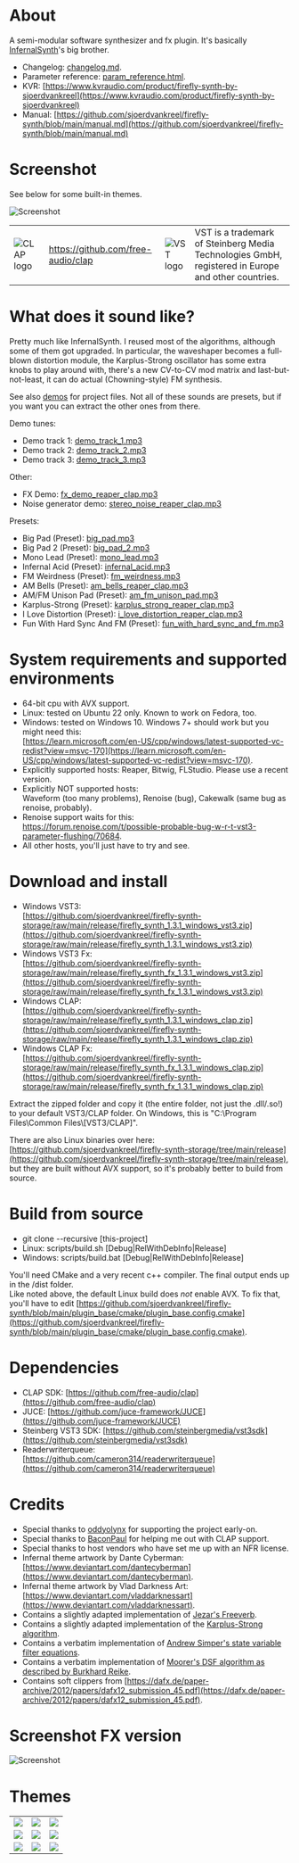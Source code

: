 # About

A semi-modular software synthesizer and fx plugin.
It's basically [InfernalSynth](https://github.com/sjoerdvankreel/infernal-synth)'s big brother.

- Changelog: [changelog.md](changelog.md).
- Parameter reference: [param_reference.html](https://htmlpreview.github.io/?https://github.com/sjoerdvankreel/firefly-synth/blob/main/param_reference.html).
- KVR: [https://www.kvraudio.com/product/firefly-synth-by-sjoerdvankreel](https://www.kvraudio.com/product/firefly-synth-by-sjoerdvankreel)
- Manual: [https://github.com/sjoerdvankreel/firefly-synth/blob/main/manual.md](https://github.com/sjoerdvankreel/firefly-synth/blob/main/manual.md)

# Screenshot

See below for some built-in themes.

![Screenshot](static/screenshot.png)

<table>
  <tr>
    <td><img alt="CLAP logo" src="static/clap_logo.png"/></td>
    <td><a href="https://github.com/free-audio/clap">https://github.com/free-audio/clap</a></td>
    <td><img alt="VST logo" src="static/vst_logo.png"/></td>
    <td>VST is a trademark of Steinberg Media Technologies GmbH, registered in Europe and other countries.</td>
  </tr>
</table>

# What does it sound like?

Pretty much like InfernalSynth. I reused most of the algorithms, although some of them got upgraded. In particular,
the waveshaper becomes a full-blown distortion module, the Karplus-Strong oscillator has some extra knobs to play
around with, there's a new CV-to-CV mod matrix and last-but-not-least, it can do actual (Chowning-style) FM synthesis.

See also [demos](https://github.com/sjoerdvankreel/firefly-synth/tree/main/demos) for project files.
Not all of these sounds are presets, but if you want you can extract the other ones from there.

Demo tunes:
- Demo track 1: [demo_track_1.mp3](https://github.com/sjoerdvankreel/firefly-synth-storage/raw/main/render/demo_track_1.mp3)
- Demo track 2: [demo_track_2.mp3](https://github.com/sjoerdvankreel/firefly-synth-storage/raw/main/render/demo_track_2.mp3)
- Demo track 3: [demo_track_3.mp3](https://github.com/sjoerdvankreel/firefly-synth-storage/raw/main/render/demo_track_3.mp3)

Other:
- FX Demo: [fx_demo_reaper_clap.mp3](https://github.com/sjoerdvankreel/firefly-synth-storage/raw/main/render/fx_demo_reaper_clap.mp3)
- Noise generator demo: [stereo_noise_reaper_clap.mp3](https://github.com/sjoerdvankreel/firefly-synth-storage/raw/main/render/stereo_noise_reaper_clap.mp3)

Presets:
- Big Pad (Preset): [big_pad.mp3](https://github.com/sjoerdvankreel/firefly-synth-storage/raw/main/render/big_pad.mp3)
- Big Pad 2 (Preset): [big_pad_2.mp3](https://github.com/sjoerdvankreel/firefly-synth-storage/raw/main/render/big_pad_2.mp3)
- Mono Lead (Preset): [mono_lead.mp3](https://github.com/sjoerdvankreel/firefly-synth-storage/raw/main/render/mono_lead_reaper_clap.mp3)
- Infernal Acid (Preset): [infernal_acid.mp3](https://github.com/sjoerdvankreel/firefly-synth-storage/raw/main/render/infernal_acid.mp3)
- FM Weirdness (Preset): [fm_weirdness.mp3](https://github.com/sjoerdvankreel/firefly-synth-storage/raw/main/render/fm_weirdness.mp3)
- AM Bells (Preset): [am_bells_reaper_clap.mp3](https://github.com/sjoerdvankreel/firefly-synth-storage/raw/main/render/am_bells_reaper_clap.mp3)
- AM/FM Unison Pad (Preset): [am_fm_unison_pad.mp3](https://github.com/sjoerdvankreel/firefly-synth-storage/raw/main/render/am_fm_unison_pad.mp3)
- Karplus-Strong (Preset): [karplus_strong_reaper_clap.mp3](https://github.com/sjoerdvankreel/firefly-synth-storage/raw/main/render/karplus_strong_reaper_clap.mp3)
- I Love Distortion (Preset): [i_love_distortion_reaper_clap.mp3](https://github.com/sjoerdvankreel/firefly-synth-storage/raw/main/render/i_love_distortion_reaper_clap.mp3)
- Fun With Hard Sync And FM (Preset): [fun_with_hard_sync_and_fm.mp3](https://github.com/sjoerdvankreel/firefly-synth-storage/raw/main/render/fun_with_hard_sync_and_fm.mp3)

# System requirements and supported environments
- 64-bit cpu with AVX support.
- Linux: tested on Ubuntu 22 only. Known to work on Fedora, too.
- Windows: tested on Windows 10. Windows 7+ should work but you might need this:<br/>[https://learn.microsoft.com/en-US/cpp/windows/latest-supported-vc-redist?view=msvc-170](https://learn.microsoft.com/en-US/cpp/windows/latest-supported-vc-redist?view=msvc-170).
- Explicitly supported hosts: Reaper, Bitwig, FLStudio. Please use a recent version.
- Explicitly NOT supported hosts:<br/>Waveform (too many problems), Renoise (bug), Cakewalk (same bug as renoise, probably).
- Renoise support waits for this:<br/>https://forum.renoise.com/t/possible-probable-bug-w-r-t-vst3-parameter-flushing/70684.
- All other hosts, you'll just have to try and see.

# Download and install
- Windows VST3:<br/>[https://github.com/sjoerdvankreel/firefly-synth-storage/raw/main/release/firefly_synth_1.3.1_windows_vst3.zip](https://github.com/sjoerdvankreel/firefly-synth-storage/raw/main/release/firefly_synth_1.3.1_windows_vst3.zip)
- Windows VST3 Fx:<br/>[https://github.com/sjoerdvankreel/firefly-synth-storage/raw/main/release/firefly_synth_fx_1.3.1_windows_vst3.zip](https://github.com/sjoerdvankreel/firefly-synth-storage/raw/main/release/firefly_synth_fx_1.3.1_windows_vst3.zip)
- Windows CLAP:<br/>[https://github.com/sjoerdvankreel/firefly-synth-storage/raw/main/release/firefly_synth_1.3.1_windows_clap.zip](https://github.com/sjoerdvankreel/firefly-synth-storage/raw/main/release/firefly_synth_1.3.1_windows_clap.zip)
- Windows CLAP Fx:<br/>[https://github.com/sjoerdvankreel/firefly-synth-storage/raw/main/release/firefly_synth_fx_1.3.1_windows_clap.zip](https://github.com/sjoerdvankreel/firefly-synth-storage/raw/main/release/firefly_synth_fx_1.3.1_windows_clap.zip)

Extract the zipped folder and copy it (the entire folder, not just the .dll/.so!) to your default VST3/CLAP folder. On Windows, this is "C:\Program Files\Common Files\\[VST3/CLAP]".

There are also Linux binaries over here: [https://github.com/sjoerdvankreel/firefly-synth-storage/tree/main/release](https://github.com/sjoerdvankreel/firefly-synth-storage/tree/main/release),
but they are built without AVX support, so it's probably better to build from source.

# Build from source
- git clone --recursive [this-project]
- Linux: scripts/build.sh [Debug|RelWithDebInfo|Release]
- Windows: scripts/build.bat [Debug|RelWithDebInfo|Release]

You'll need CMake and a very recent c++ compiler. The final output ends up in the /dist folder. <br/>
Like noted above, the default Linux build does *not* enable AVX.
To fix that, you'll have to edit [https://github.com/sjoerdvankreel/firefly-synth/blob/main/plugin_base/cmake/plugin_base.config.cmake](https://github.com/sjoerdvankreel/firefly-synth/blob/main/plugin_base/cmake/plugin_base.config.cmake).

# Dependencies
- CLAP SDK: [https://github.com/free-audio/clap](https://github.com/free-audio/clap)
- JUCE: [https://github.com/juce-framework/JUCE](https://github.com/juce-framework/JUCE)
- Steinberg VST3 SDK: [https://github.com/steinbergmedia/vst3sdk](https://github.com/steinbergmedia/vst3sdk)
- Readerwriterqueue: [https://github.com/cameron314/readerwriterqueue](https://github.com/cameron314/readerwriterqueue)

# Credits
- Special thanks to [oddyolynx](https://github.com/tank-trax) for supporting the project early-on.
- Special thanks to [BaconPaul](https://baconpaul.org/) for helping me out with CLAP support.
- Special thanks to host vendors who have set me up with an NFR license.
- Infernal theme artwork by Dante Cyberman: [https://www.deviantart.com/dantecyberman](https://www.deviantart.com/dantecyberman).
- Infernal theme artwork by Vlad Darkness Art: [https://www.deviantart.com/vladdarknessart](https://www.deviantart.com/vladdarknessart).
- Contains a slightly adapted implementation of [Jezar's Freeverb](https://github.com/sinshu/freeverb).
- Contains a slightly adapted implementation of the [Karplus-Strong algorithm](https://blog.demofox.org/2016/06/16/synthesizing-a-pluked-string-sound-with-the-karplus-strong-algorithm).
- Contains a verbatim implementation of [Andrew Simper's state variable filter equations](https://cytomic.com/files/dsp/SvfLinearTrapOptimised2.pdf).
- Contains a verbatim implementation of [Moorer's DSF algorithm as described by Burkhard Reike](https://www.verklagekasper.de/synths/dsfsynthesis/dsfsynthesis.html).
- Contains soft clippers from [https://dafx.de/paper-archive/2012/papers/dafx12_submission_45.pdf](https://dafx.de/paper-archive/2012/papers/dafx12_submission_45.pdf).

# Screenshot FX version

![Screenshot](static/screenshot_fx.png)

# Themes

<table>
  <tr>
    <td><img src="static/screenshot_flat.png"/></td>
    <td><img src="static/screenshot_infernal.png"/></td>
    <td><img src="static/screenshot_infernal_flat.png"/></td>
  </tr>
  <tr>
    <td><img src="static/screenshot_cyan.png"/></td>
    <td><img src="static/screenshot_orange.png"/></td>
    <td><img src="static/screenshot_cool_blue.png"/></td>
  </tr>
  <tr>
    <td><img src="static/screenshot_cyan_flat.png"/></td>
    <td><img src="static/screenshot_orange_flat.png"/></td>
    <td><img src="static/screenshot_cool_blue_flat.png"/></td>
  </tr>
</table>
